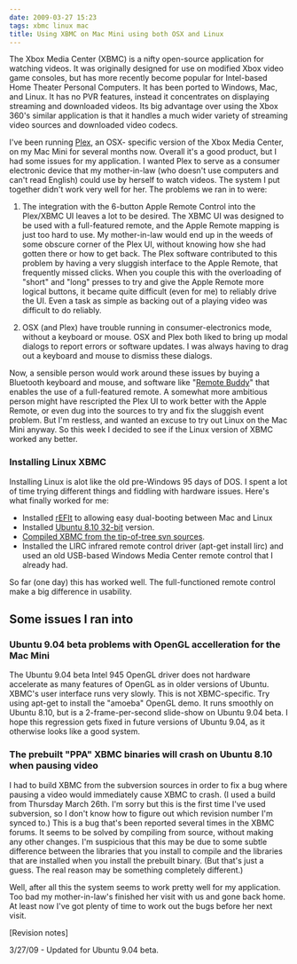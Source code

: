 ```yaml
---
date: 2009-03-27 15:23
tags: xbmc linux mac
title: Using XBMC on Mac Mini using both OSX and Linux
---
```


The Xbox Media Center (XBMC) is a nifty open-source application for watching
videos. It was originally designed for use on modified Xbox video game
consoles, but has more recently become popular for Intel-based Home Theater
Personal Computers. It has been ported to Windows, Mac, and Linux. It has no
PVR features, instead it concentrates on displaying streaming and downloaded
videos. Its big advantage over using the Xbox 360's similar application is
that it handles a much wider variety of streaming video sources and downloaded
video codecs.

I've been running [Plex](http://www.plexapp.com/), an OSX-
specific version of the Xbox Media Center, on my Mac Mini for several months
now. Overall it's a good product, but I had some issues for my application. I
wanted Plex to serve as a consumer electronic device that my mother-in-law
(who doesn't use computers and can't read English) could use by herself to
watch videos. The system I put together didn't work very well for her. The
problems we ran in to were:

1) The integration with the 6-button Apple Remote
Control into the Plex/XBMC UI leaves a lot to be desired. The XBMC UI was
designed to be used with a full-featured remote, and the Apple Remote mapping
is just too hard to use. My mother-in-law would end up in the weeds of some
obscure corner of the Plex UI, without knowing how she had gotten there or how
to get back. The Plex software contributed to this problem by having a very
sluggish interface to the Apple Remote, that frequently missed clicks. When
you couple this with the overloading of "short" and "long" presses to try and
give the Apple Remote more logical buttons, it became quite difficult (even
for me) to reliably drive the UI. Even a task as simple as backing out of a
playing video was difficult to do reliably.

2) OSX (and Plex) have trouble
running in consumer-electronics mode, without a keyboard or mouse. OSX and
Plex both liked to bring up modal dialogs to report errors or software
updates. I was always having to drag out a keyboard and mouse to dismiss these
dialogs.

Now, a sensible person would work around these issues by buying a
Bluetooth keyboard and mouse, and software like
"[Remote Buddy](http://www.iospirit.com/index.php?mode=view&obj_type=infogroup&obj_id=24&sid=9214373G9cd3975527aa3499)"
that enables the use of a full-featured remote. A somewhat more ambitious
person might have rescripted the Plex UI to work better with the Apple Remote,
or even dug into the sources to try and fix the sluggish event problem. But
I'm restless, and wanted an excuse to try out Linux on the Mac Mini anyway. So
this week I decided to see if the Linux version of XBMC worked any better.

### Installing Linux XBMC

Installing Linux is alot like the old pre-Windows 95
days of DOS. I spent a lot of time trying different things and fiddling with
hardware issues. Here's what finally worked for me:

* Installed [rEFIt](http://refit.sourceforge.net/) to allowing easy dual-booting between Mac and Linux
* Installed [Ubuntu 8.10 32-bit](http://releases.ubuntu.com/8.10/) version.
* [Compiled XBMC from the tip-of-tree svn sources](http://xbmc.org/wiki/?title=HOW-TO_compile_XBMC_for_Linux_from_source_code).
* Installed the LIRC infrared remote control driver (apt-get install lirc) and used an old USB-based Windows Media Center remote control that I already had.

So far (one day) this has worked well. The full-functioned remote control make
a big difference in usability.

## Some issues I ran into

### Ubuntu 9.04 beta problems with OpenGL accelleration for the Mac Mini

The Ubuntu 9.04 beta Intel
945 OpenGL driver does not hardware accelerate as many features of OpenGL as
in older versions of Ubuntu. XBMC's user interface runs very slowly. This is
not XBMC-specific. Try using apt-get to install the "amoeba" OpenGL demo. It
runs smoothly on Ubuntu 8.10, but is a 2-frame-per-second slide-show on Ubuntu
9.04 beta. I hope this regression gets fixed in future versions of Ubuntu
9.04, as it otherwise looks like a good system.

### The prebuilt "PPA" XBMC binaries will crash on Ubuntu 8.10 when pausing video

I had to build XBMC from
the subversion sources in order to fix a bug where pausing a video would
immediately cause XBMC to crash. (I used a build from Thursday March 26th. I'm
sorry but this is the first time I've used subversion, so I don't know how to
figure out which revision number I'm synced to.) This is a bug that's been
reported several times in the XBMC forums. It seems to be solved by compiling
from source, without making any other changes. I'm suspicious that this may be
due to some subtle difference between the libraries that you install to
compile and the libraries that are installed when you install the prebuilt
binary. (But that's just a guess. The real reason may be something completely
different.)

Well, after all this the system seems to work pretty well for my
application. Too bad my mother-in-law's finished her visit with us and gone
back home. At least now I've got plenty of time to work out the bugs before
her next visit.

[Revision notes]

3/27/09 - Updated for Ubuntu 9.04 beta.
